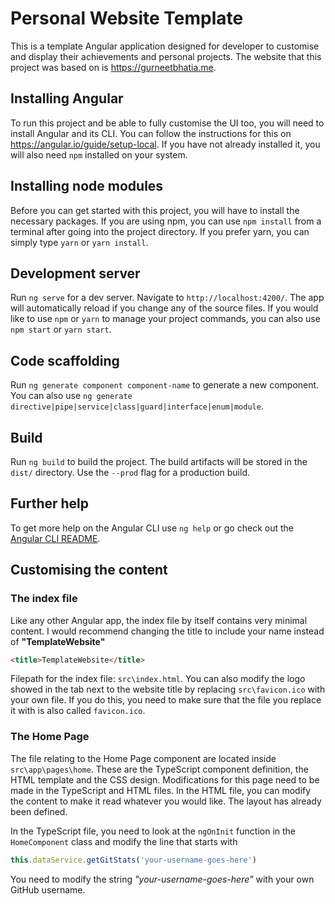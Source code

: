 # Personal Website Template

This is a template Angular application designed for developer to customise and display their achievements and personal projects. The website that this project was based on is https://gurneetbhatia.me.

## Installing Angular

To run this project and be able to fully customise the UI too, you will need to install Angular and its CLI. You can follow the instructions for this on https://angular.io/guide/setup-local. If you have not already installed it, you will also need `npm` installed on your system.

## Installing node modules

Before you can get started with this project, you will have to install the necessary packages. If you are using npm, you can use `npm install` from a terminal after going into the project directory. If you prefer yarn, you can simply type `yarn` or `yarn install`.

## Development server

Run `ng serve` for a dev server. Navigate to `http://localhost:4200/`. The app will automatically reload if you change any of the source files. If you would like to use `npm` or `yarn` to manage your project commands, you can also use `npm start` or `yarn start`.

## Code scaffolding

Run `ng generate component component-name` to generate a new component. You can also use `ng generate directive|pipe|service|class|guard|interface|enum|module`.

## Build

Run `ng build` to build the project. The build artifacts will be stored in the `dist/` directory. Use the `--prod` flag for a production build.

## Further help

To get more help on the Angular CLI use `ng help` or go check out the [Angular CLI README](https://github.com/angular/angular-cli/blob/master/README.md).

## Customising the content

### The index file

Like any other Angular app, the index file by itself contains very minimal content. I would recommend changing the title to include your name instead of **"TemplateWebsite"**
```html
<title>TemplateWebsite</title>
```
Filepath for the index file: `src\index.html`.
You can also modify the logo showed in the tab next to the website title by replacing `src\favicon.ico` with your own file. If you do this, you need to make sure that the file you replace it with is also called `favicon.ico`.

### The Home Page

The file relating to the Home Page component are located inside `src\app\pages\home`. These are the TypeScript component definition, the HTML template and the CSS design. Modifications for this page need to be made in the TypeScript and HTML files. In the HTML file, you can modify the content to make it read whatever you would like. The layout has already been defined.

In the TypeScript file, you need to look at the `ngOnInit` function in the `HomeComponent` class and modify the line that starts with 
```ts
this.dataService.getGitStats('your-username-goes-here')
```
You need to modify the string *"your-username-goes-here"* with your own GitHub username.

### 
